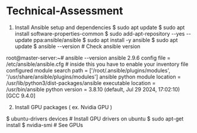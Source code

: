 # Technical-Assessment

1) Install Ansible setup and dependencies 
   $ sudo apt update 
   $ sudo apt install software-properties-common
   $ sudo add-apt-repository --yes --update ppa:ansible/ansible
   $ sudo apt install -y ansible
   $ sudo apt update
   $ ansible --version          # Check ansible version
       
root@master-server:~# ansible --version
ansible 2.9.6
  config file = /etc/ansible/ansible.cfg      # inside this you have to enable your inventory file 
  configured module search path = ['/root/.ansible/plugins/modules', '/usr/share/ansible/plugins/modules']
  ansible python module location = /usr/lib/python3/dist-packages/ansible
  executable location = /usr/bin/ansible
  python version = 3.8.10 (default, Jul 29 2024, 17:02:10) [GCC 9.4.0]

 2) Install GPU packages ( ex. Nvidia GPU )  
 
  $ ubuntu-drivers devices       # Install GPU drivers on ubuntu 
  $ sudo apt-get install <recommended drivers> 
  $ nvidia-smi        # See GPUs 
